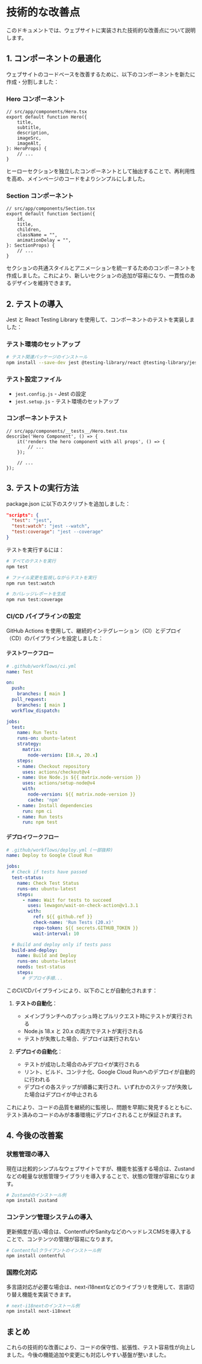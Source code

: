 # 技術的な改善点

このドキュメントでは、ウェブサイトに実装された技術的な改善点について説明します。

## 1. コンポーネントの最適化

ウェブサイトのコードベースを改善するために、以下のコンポーネントを新たに作成・分割しました：

### Hero コンポーネント

```tsx
// src/app/components/Hero.tsx
export default function Hero({
    title,
    subtitle,
    description,
    imageSrc,
    imageAlt,
}: HeroProps) {
    // ...
}
```

ヒーローセクションを独立したコンポーネントとして抽出することで、再利用性を高め、メインページのコードをよりシンプルにしました。

### Section コンポーネント

```tsx
// src/app/components/Section.tsx
export default function Section({
    id,
    title,
    children,
    className = "",
    animationDelay = "",
}: SectionProps) {
    // ...
}
```

セクションの共通スタイルとアニメーションを統一するためのコンポーネントを作成しました。これにより、新しいセクションの追加が容易になり、一貫性のあるデザインを維持できます。

## 2. テストの導入

Jest と React Testing Library を使用して、コンポーネントのテストを実装しました：

### テスト環境のセットアップ

```bash
# テスト関連パッケージのインストール
npm install --save-dev jest @testing-library/react @testing-library/jest-dom jest-environment-jsdom @types/jest babel-jest
```

### テスト設定ファイル

- `jest.config.js` - Jest の設定
- `jest.setup.js` - テスト環境のセットアップ

### コンポーネントテスト

```tsx
// src/app/components/__tests__/Hero.test.tsx
describe('Hero Component', () => {
    it('renders the hero component with all props', () => {
        // ...
    });
    
    // ...
});
```

## 3. テストの実行方法

package.json に以下のスクリプトを追加しました：

```json
"scripts": {
  "test": "jest",
  "test:watch": "jest --watch",
  "test:coverage": "jest --coverage"
}
```

テストを実行するには：

```bash
# すべてのテストを実行
npm test

# ファイル変更を監視しながらテストを実行
npm run test:watch

# カバレッジレポートを生成
npm run test:coverage
```

### CI/CD パイプラインの設定

GitHub Actions を使用して、継続的インテグレーション（CI）とデプロイ（CD）のパイプラインを設定しました：

#### テストワークフロー

```yaml
# .github/workflows/ci.yml
name: Test

on:
  push:
    branches: [ main ]
  pull_request:
    branches: [ main ]
  workflow_dispatch:

jobs:
  test:
    name: Run Tests
    runs-on: ubuntu-latest
    strategy:
      matrix:
        node-version: [18.x, 20.x]
    steps:
    - name: Checkout repository
      uses: actions/checkout@v4
    - name: Use Node.js ${{ matrix.node-version }}
      uses: actions/setup-node@v4
      with:
        node-version: ${{ matrix.node-version }}
        cache: 'npm'
    - name: Install dependencies
      run: npm ci
    - name: Run tests
      run: npm test
```

#### デプロイワークフロー

```yaml
# .github/workflows/deploy.yml (一部抜粋)
name: Deploy to Google Cloud Run

jobs:
  # Check if tests have passed
  test-status:
    name: Check Test Status
    runs-on: ubuntu-latest
    steps:
      - name: Wait for tests to succeed
        uses: lewagon/wait-on-check-action@v1.3.1
        with:
          ref: ${{ github.ref }}
          check-name: 'Run Tests (20.x)'
          repo-token: ${{ secrets.GITHUB_TOKEN }}
          wait-interval: 10

  # Build and deploy only if tests pass
  build-and-deploy:
    name: Build and Deploy
    runs-on: ubuntu-latest
    needs: test-status
    steps:
      # デプロイ手順...
```

このCI/CDパイプラインにより、以下のことが自動化されます：

1. **テストの自動化**：
   - メインブランチへのプッシュ時とプルリクエスト時にテストが実行される
   - Node.js 18.x と 20.x の両方でテストが実行される
   - テストが失敗した場合、デプロイは実行されない

2. **デプロイの自動化**：
   - テストが成功した場合のみデプロイが実行される
   - リント、ビルド、コンテナ化、Google Cloud Runへのデプロイが自動的に行われる
   - デプロイの各ステップが順番に実行され、いずれかのステップが失敗した場合はデプロイが中止される

これにより、コードの品質を継続的に監視し、問題を早期に発見するとともに、テスト済みのコードのみが本番環境にデプロイされることが保証されます。

## 4. 今後の改善案

### 状態管理の導入

現在は比較的シンプルなウェブサイトですが、機能を拡張する場合は、Zustandなどの軽量な状態管理ライブラリを導入することで、状態の管理が容易になります。

```bash
# Zustandのインストール例
npm install zustand
```

### コンテンツ管理システムの導入

更新頻度が高い場合は、ContentfulやSanityなどのヘッドレスCMSを導入することで、コンテンツの管理が容易になります。

```bash
# Contentfulクライアントのインストール例
npm install contentful
```

### 国際化対応

多言語対応が必要な場合は、next-i18nextなどのライブラリを使用して、言語切り替え機能を実装できます。

```bash
# next-i18nextのインストール例
npm install next-i18next
```

## まとめ

これらの技術的な改善により、コードの保守性、拡張性、テスト容易性が向上しました。今後の機能追加や変更にも対応しやすい基盤が整いました。
